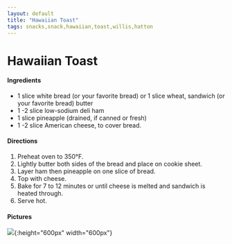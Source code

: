 ```yaml
---
layout: default
title: "Hawaiian Toast"
tags: snacks,snack,hawaiian,toast,willis,hatton
---
```

# Hawaiian Toast

#### Ingredients
- 1 slice white bread (or your favorite bread) or 1 slice wheat, sandwich (or your favorite bread)
butter
- 1 -2 slice low-sodium deli ham
- 1 slice pineapple (drained, if canned or fresh)
- 1 -2 slice American cheese, to cover bread.

#### Directions
1. Preheat oven to 350°F.
2. Lightly butter both sides of the bread and place on cookie sheet.
3. Layer ham then pineapple on one slice of bread.
4. Top with cheese.
5. Bake for 7 to 12 minutes or until cheese is melted and sandwich is heated through.
6. Serve hot.

#### Pictures
![]({{site.github.url}}/Snacks/Images/HawaiianToast.jpg){:height="600px" width="600px"}
